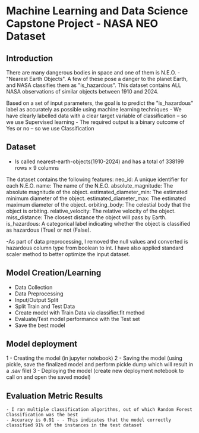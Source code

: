 # Machine Learning and Data Science Capstone Project - NASA NEO Dataset 

## Introduction
There are many dangerous bodies in space and one of them is N.E.O. - "Nearest Earth Objects". A few of these pose a danger to the planet Earth, and NASA classifies them as "is_hazardous". This dataset contains ALL NASA observations of similar objects between 1910 and 2024. 


Based on a set of input parameters,  the goal is to predict the "is_hazardous" label as accurately as possible using machine learning techniques
	- We have clearly labelled data with a clear target variable of classification – so we use Supervised learning 
	- The required output is a binary outcome of Yes or no – so we use Classification

## Dataset
- Is called nearest-earth-objects(1910-2024)  and has a total of 338199 rows × 9 columns

The dataset contains the following features:
neo_id: A unique identifier for each N.E.O.
name: The name of the N.E.O.
absolute_magnitude: The absolute magnitude of the object.
estimated_diameter_min: The estimated minimum diameter of the object.
estimated_diameter_max: The estimated maximum diameter of the object.
orbiting_body: The celestial body that the object is orbiting.
relative_velocity: The relative velocity of the object.
miss_distance: The closest distance the object will pass by Earth.
is_hazardous: A categorical label indicating whether the object is classified as hazardous (True) or not (False).


-As part of data preprocessing, I removed the null values and converted is hazardous column type from boolean to int. I have also applied standard scaler method to better optimize the input dataset.  

## Model Creation/Learning
- Data Collection
- Data Preprocessing
- Input/Output Split
- Split Train and Test Data 
- Create model with Train Data via classifier.fit method
- Evaluate/Test model performance with the Test set
- Save the best model 

## Model deployment
1 - Creating the model (in jupyter notebook)
2 - Saving the model (using pickle, save the finalized model and perform pickle dump which will result in a .sav file) 
3 - Deploying the model (create new deployment notebook to call on and open the saved model) 

## Evaluation Metric Results
	- I ran multiple classification algorithms, out of which Random Forest Classification was the best 
	- Accuracy is 0.91 - - This indicates that the model correctly classified 91% of the instances in the test dataset
